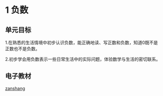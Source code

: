 # 1 负数

## 单元目标

1.在熟悉的生活情境中初步认识负数，能正确地读、写正数和负数，知道0既不是正数也不是负数。

2.初步学会用负数表示一些日常生活中的实际问题，体验数学与生活的密切联系。

## 电子教材

<Epep grade="xxsx6b" :pep="1221001602141" :pages="2" :paged="7" ></Epep>

[zanshang](../res/zanshang.md ':include')
